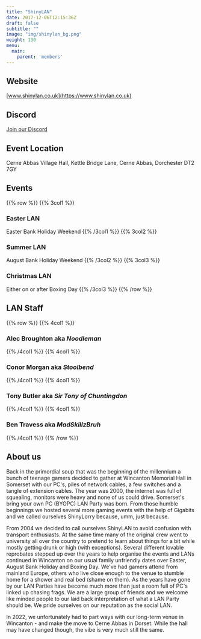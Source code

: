 ```yaml
---
title: "ShinyLAN"
date: 2017-12-06T12:15:36Z
draft: false
subtitle: ""
image: "img/shinylan_bg.png"
weight: 130
menu:
  main:
    parent: 'members'
---
```

## Website
[www.shinylan.co.uk](https://www.shinylan.co.uk)
## Discord
[Join our Discord](https://discord.gg/nbmaaaj)
## Event Location
Cerne Abbas Village Hall, Kettle Bridge Lane, Cerne Abbas, Dorchester DT2 7GY
## Events
{{% row %}}
{{% 3col1 %}}
### Easter LAN
Easter Bank Holiday Weekend
{{% /3col1 %}}
{{% 3col2 %}}
### Summer LAN
August Bank Holiday Weekend
{{% /3col2 %}}
{{% 3col3 %}}
### Christmas LAN
Either on or after Boxing Day
{{% /3col3 %}}
{{% /row %}}

## LAN Staff
{{% row %}}
{{% 4col1 %}}
### Alec Broughton aka *Noodleman*
{{% /4col1 %}}
{{% 4col1 %}}
### Conor Morgan aka *Stoolbend*
{{% /4col1 %}}
{{% 4col1 %}}
### Tony Butler aka *Sir Tony of Chuntingdon*
{{% /4col1 %}}
{{% 4col1 %}}
### Ben Travess aka *MadSkillzBruh*
{{% /4col1 %}}
{{% /row %}}

## About us
Back in the primordial soup that was the beginning of the millennium a bunch of teenage gamers decided to gather at Wincanton Memorial Hall in Somerset with our PC's, piles of network cables, a few switches and a tangle of extension cables. The year was 2000, the internet was full of squealing, monitors were heavy and none of us could drive. Somerset's bring your own PC (BYOPC) LAN Party was born. From those humble beginnings we hosted several more gaming events with the help of Gigabits and we called ourselves ShinyLorry because, umm, just because. 

From 2004 we decided to call ourselves ShinyLAN to avoid confusion with transport enthusiasts. At the same time many of the original crew went to university all over the country to pretend to learn about things for a bit while mostly getting drunk or high (with exceptions). Several different lovable reprobates stepped up over the years to help organise the events and LANs continued in Wincanton on our usual family unfriendly dates over Easter, August Bank Holiday and Boxing Day. We've had gamers attend from mainland Europe, others who live close enough to the venue to stumble home for a shower and real bed (shame on them). As the years have gone by our LAN Parties have become much more than just a room full of PC's linked up chasing frags. We are a large group of friends and we welcome like minded people to our laid back interpretation of what a LAN Party should be. We pride ourselves on our reputation as the social LAN.

In 2022, we unfortunately had to part ways with our long-term venue in Wincanton - and make the move to Cerne Abbas in Dorset. While the hall may have changed though, the vibe is very much still the same.
 
